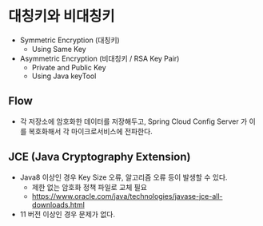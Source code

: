 # 대칭키와 비대칭키

- Symmetric Encryption (대칭키)
    - Using Same Key
- Asymmetric Encryption (비대칭키 / RSA Key Pair)
    - Private and Public Key
    - Using Java keyTool

## Flow
- 각 저장소에 암호화한 데이터를 저장해두고, Spring Cloud Config Server 가 이를 복호화해서 각 마이크로서비스에 전파한다.

## JCE (Java Cryptography Extension)
- Java8 이상인 경우 Key Size 오류, 알고리즘 오류 등이 발생할 수 있다.
    - 제한 없는 암호화 정책 파일로 교체 필요
    - https://www.oracle.com/java/technologies/javase-jce-all-downloads.html
- 11 버전 이상인 경우 문제가 없다.
